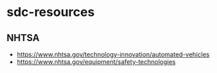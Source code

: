 # sdc-resources

## NHTSA
- https://www.nhtsa.gov/technology-innovation/automated-vehicles
- https://www.nhtsa.gov/equipment/safety-technologies
